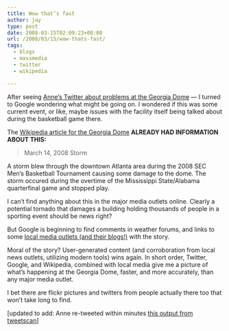 ```yaml
---
title: Wow that’s fast
author: jay
type: post
date: 2008-03-15T02:09:23+00:00
url: /2008/03/15/wow-thats-fast/
tags:
  - blogs
  - massmedia
  - twitter
  - wikipedia

---
```

After seeing [Anne’s Twitter about problems at the Georgia Dome][1] — I turned to Google wondering what might be going on. I wondered if this was some current event, or like, maybe issues with the facility itself being talked about during the basketball game there.

The [Wikipedia article for the Georgia Dome][2] **ALREADY HAD INFORMATION ABOUT THIS:**

> March 14, 2008 Storm

A storm blew through the downtown Atlanta area during the 2008 SEC Men’s Basketball Tournament causing some damage to the dome. The storm occured during the overtime of the Mississippi State/Alabama quarterfinal game and stopped play.

I can’t find anything about this in the major media outlets online. Clearly a potential tornado that damages a building holding thousands of people in a sporting event should be news right?

But Google is beginning to find comments in weather forums, and links to some [local media outlets (and their blogs!)][3] with the story.

Moral of the story? User-generated content (and corroboration from local news outlets, utilizing modern tools) wins again. In short order, Twitter, Google, and Wikipedia, combined with local media give me a picture of what’s happening at the Georgia Dome, faster, and more accurately, than any major media outlet.

I bet there are flickr pictures and twitters from people actually there too that won’t take long to find.

[updated to add: Anne re-tweeted within minutes [this output from tweetscan][4]]

 [1]: http://twitter.com/aafromaa/statuses/771764217
 [2]: http://en.wikipedia.org/wiki/Georgia_Dome
 [3]: http://www.alabamawx.com/?p=6079
 [4]: http://tweetscan.com/index.php?s=dome&u=